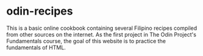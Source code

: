 # odin-recipes

This is a basic online cookbook containing several Filipino recipes compiled from other sources on the internet.
As the first project in The Odin Project's Fundamentals course, the goal of this website is to practice the fundamentals of HTML.